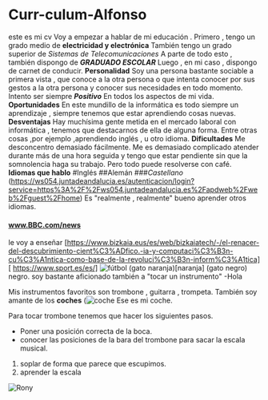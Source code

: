 # Curr-culum-Alfonso
este es mi cv 
Voy a empezar a hablar de mi educación .
Primero , tengo un grado medio de **electricidad  y electrónica**
También tengo un grado superior de _Sistemas de Telecomunicaciones_
A parte de todo esto , también dispongo de _**GRADUADO ESCOLAR**_
Luego , en mi caso , dispongo de carnet de conducir.
**Personalidad**
Soy una persona bastante sociable a primera vista , que conoce a la otra persona o que intenta conocer por sus gestos a la otra persona y conocer sus necesidades en todo momento.
Intento ser siempre **_Positivo_** En todos los aspectos de mi vida.
**Oportunidades**
En este mundillo de la informática es todo siempre un aprendizaje , siempre tenemos que estar aprendiendo cosas nuevas.
**Desventajas**
Hay muchísima gente metida en el mercado laboral con informática , tenemos que destacarnos de ella de alguna forma.
Entre otras cosas ,por ejemplo ,aprendiendo inglés , u otro idioma.
**Dificultades**
Me desconcentro demasiado fácilmente. Me es demasiado complicado atender durante más de una hora seguida y tengo que estar pendiente sin que la somnolencia haga su trabajo.
Pero todo puede resolverse con café.
**Idiomas que hablo**
#Inglés
##Alemán
###_Castellano_
(https://ws054.juntadeandalucia.es/autenticacion/login?service=https%3A%2F%2Fws054.juntadeandalucia.es%2Fapdweb%2Fweb%2Fguest%2Fhome)
Es "realmente , realmente" bueno  aprender otros  idiomas.
#### www.BBC.com/news
le voy a enseñar [https://www.bizkaia.eus/es/web/bizkaiatech/-/el-renacer-del-descubrimiento-cient%C3%ADfico.-ia-y-computaci%C3%B3n-cu%C3%A1ntica-como-base-de-la-revoluci%C3%B3n-inform%C3%A1tica] [ https://www.sport.es/es/]
![fútbol](https://editorial.uefa.com/resources/0268-1219bc378015-9f968011d650-1000/fbl-eur-c1-draw.jpeg)
(gato naranja)[naranja]
(gato negro)
negro.
soy bastante aficionado también a "tocar un instrumento"
-Hola



Mis instrumentos favoritos son trombone , guitarra , trompeta.
También soy amante de los **coches**
(![coche](https://github.com/Alfonso112344/Curr-culum-Alfonso/assets/146205349/8d327683-13d5-46cc-abc8-1a9a9b6fa0a7)
Ese es mi coche.


Para tocar trombone tenemos que hacer los siguientes pasos.
- Poner una posición correcta de la boca.
- conocer las posiciones de la bara del trombone para sacar la escala musical.
1. soplar de forma que parece que escupimos.
2. aprender la escala

![Rony](https://estaticos-cdn.sport.es/clip/ae1f1131-ae9d-490d-999b-1e702bf4c109_alta-libre-aspect-ratio_default_0.jpg)
   
   



